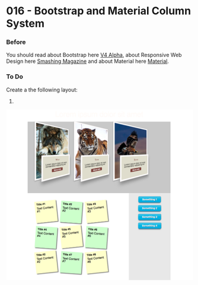 # 016 - Bootstrap and Material Column System

### Before 
You should read about Bootstrap here [V4 Alpha][2], about Responsive Web Design here [Smashing Magazine][1] and about Material here [Material][3].

### To Do

Create a the following layout:

1.

![alt text](solved/Photo-Example.jpg)

 [1]: https://www.smashingmagazine.com/2011/01/guidelines-for-responsive-web-design/ 
 [2]: https://v4-alpha.getbootstrap.com/layout/grid/
 [3]: https://material.io/guidelines/layout/responsive-ui.html#

